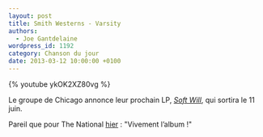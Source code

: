```yaml
---
layout: post
title: Smith Westerns - Varsity
authors:
  - Joe Gantdelaine
wordpress_id: 1192
category: Chanson du jour
date: 2013-03-12 10:00:00 +0100
---
```


{% youtube ykOK2XZ80vg %}

Le groupe de Chicago annonce leur prochain LP, [_Soft Will_][1], qui sortira le
11 juin.

Pareil que pour The National [hier][i1227] : "Vivement l’album !"

[i1227]: https://www.deadrooster.org/the-national-sea-of-love/
[1]: https://album.link/fr/i/657433087

